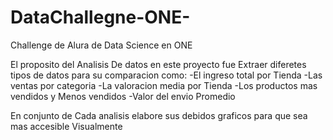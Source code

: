 # DataChallegne-ONE-
Challenge de Alura de Data Science en ONE 

El proposito del Analisis De datos en este proyecto fue Extraer diferetes tipos de datos para su comparacion como:
-El ingreso total por Tienda
-Las ventas por categoria
-La valoracion media por Tienda
-Los productos mas vendidos y Menos vendidos
-Valor del envio Promedio 

En conjunto de Cada analisis elabore sus debidos graficos para que sea mas accesible Visualmente
